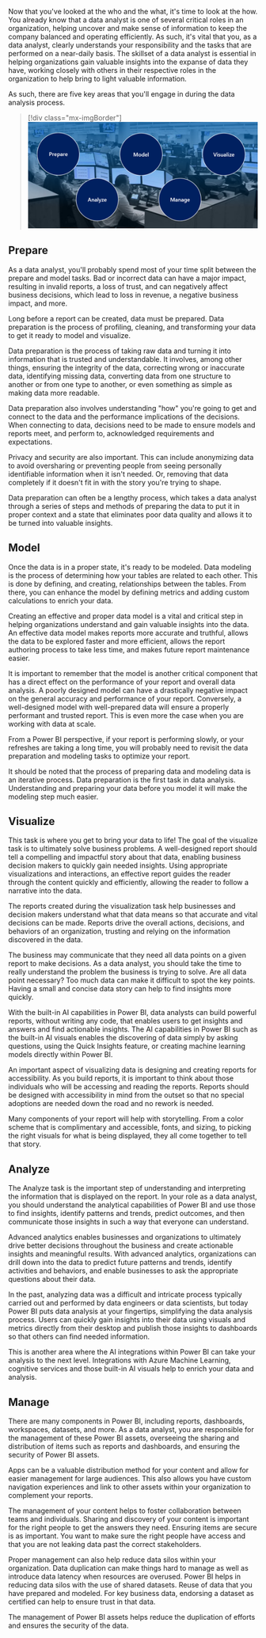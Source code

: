 Now that you've looked at the who and the what, it's time to look at the how. You already know that a data analyst is one of several critical roles in an organization, helping uncover and make sense of information to keep the company balanced and operating efficiently. As such, it's vital that you, as a data analyst, clearly understands your responsibility and the tasks that are performed on a near-daily basis. The skillset of a data analyst is essential in helping organizations gain valuable insights into the expanse of data they have, working closely with others in their respective roles in the organization to help bring to light valuable information.

As such, there are five key areas that you'll engage in during the data analysis process.

> [!div class="mx-imgBorder"]
> [![tasks of a data analyst](../media/tasks-data-analyst-ss.png)](../media/tasks-data-analyst-ss.png#lightbox)

## Prepare

As a data analyst, you'll probably spend most of your time split between the prepare and model tasks. Bad or incorrect data can have a major impact, resulting in invalid reports, a loss of trust, and can negatively affect business decisions, which lead to loss in revenue, a negative business impact, and more.

Long before a report can be created, data must be prepared. Data preparation is the process of profiling, cleaning, and transforming your data to get it ready to model and visualize.

Data preparation is the process of taking raw data and turning it into information that is trusted and understandable. It involves, among other things, ensuring the integrity of the data, correcting wrong or inaccurate data, identifying missing data, converting data from one structure to another or from one type to another, or even something as simple as making data more readable.

Data preparation also involves understanding "how" you're going to get and connect to the data and the performance implications of the decisions. When connecting to data, decisions need to be made to ensure models and reports meet, and perform to, acknowledged requirements and expectations.

Privacy and security are also important. This can include anonymizing data to avoid oversharing or preventing people from seeing personally identifiable information when it isn't needed. Or, removing that data completely if it doesn't fit in with the story you're trying to shape.

Data preparation can often be a lengthy process, which takes a data analyst through a series of steps and methods of preparing the data to put it in proper context and a state that eliminates poor data quality and allows it to be turned into valuable insights.

## Model

Once the data is in a proper state, it's ready to be modeled. Data modeling is the process of determining how your tables are related to each other. This is done by defining, and creating, relationships between the tables. From there, you can enhance the model by defining metrics and adding custom calculations to enrich your data.

Creating an effective and proper data model is a vital and critical step in helping organizations understand and gain valuable insights into the data. An effective data model makes reports more accurate and truthful, allows the data to be explored faster and more efficient, allows the report authoring process to take less time, and makes future report maintenance easier.

It is important to remember that the model is another critical component that has a direct effect on the performance of your report and overall data analysis. A poorly designed model can have a drastically negative impact on the general accuracy and performance of your report. Conversely, a well-designed model with well-prepared data will ensure a properly performant and trusted report. This is even more the case when you are working with data at scale.

From a Power BI perspective, if your report is performing slowly, or your refreshes are taking a long time, you will probably need to revisit the data preparation and modeling tasks to optimize your report.

It should be noted that the process of preparing data and modeling data is an iterative process. Data preparation is the first task in data analysis. Understanding and preparing your data before you model it will make the modeling step much easier.

## Visualize

This task is where you get to bring your data to life! The goal of the visualize task is to ultimately solve business problems. A well-designed report should tell a compelling and impactful story about that data, enabling business decision makers to quickly gain needed insights. Using appropriate visualizations and interactions, an effective report guides the reader through the content quickly and efficiently, allowing the reader to follow a narrative into the data.

The reports created during the visualization task help businesses and decision makers understand what that data means so that accurate and vital decisions can be made. Reports drive the overall actions, decisions, and behaviors of an organization, trusting and relying on the information discovered in the data.

The business may communicate that they need all data points on a given report to make decisions. As a data analyst, you should take the time to really understand the problem the business is trying to solve. Are all data point necessary? Too much data can make it difficult to spot the key points. Having a small and concise data story can help to find insights more quickly.

With the built-in AI capabilities in Power BI, data analysts can build powerful reports, without writing any code, that enables users to get insights and answers and find actionable insights. The AI capabilities in Power BI such as the built-in AI visuals enables the discovering of data simply by asking questions, using the Quick Insights feature, or creating machine learning models directly within Power BI.

An important aspect of visualizing data is designing and creating reports for accessibility. As you build reports, it is important to think about those individuals who will be accessing and reading the reports. Reports should be designed with accessibility in mind from the outset so that no special adoptions are needed down the road and no rework is needed.

Many components of your report will help with storytelling. From a color scheme that is complimentary and accessible, fonts, and sizing, to picking the right visuals for what is being displayed, they all come together to tell that story.

## Analyze

The Analyze task is the important step of understanding and interpreting the information that is displayed on the report. In your role as a data analyst, you should understand the analytical capabilities of Power BI and use those to find insights, identify patterns and trends, predict outcomes, and then communicate those insights in such a way that everyone can understand.

Advanced analytics enables businesses and organizations to ultimately drive better decisions throughout the business and create actionable insights and meaningful results. With advanced analytics, organizations can drill down into the data to predict future patterns and trends, identify activities and behaviors, and enable businesses to ask the appropriate questions about their data.

In the past, analyzing data was a difficult and intricate process typically carried out and performed by data engineers or data scientists, but today Power BI puts data analysis at your fingertips, simplifying the data analysis process. Users can quickly gain insights into their data using visuals and metrics directly from their desktop and publish those insights to dashboards so that others can find needed information.

This is another area where the AI integrations within Power BI can take your analysis to the next level. Integrations with Azure Machine Learning, cognitive services and those built-in AI visuals help to enrich your data and analysis.

## Manage

There are many components in Power BI, including reports, dashboards, workspaces, datasets, and more. As a data analyst, you are responsible for the management of these Power BI assets, overseeing the sharing and distribution of items such as reports and dashboards, and ensuring the security of Power BI assets.

Apps can be a valuable distribution method for your content and allow for easier management for large audiences. This also allows you have custom navigation experiences and link to other assets within your organization to complement your reports.

The management of your content helps to foster collaboration between teams and individuals. Sharing and discovery of your content is important for the right people to get the answers they need. Ensuring items are secure is as important. You want to make sure the right people have access and that you are not leaking data past the correct stakeholders.

Proper management can also help reduce data silos within your organization. Data duplication can make things hard to manage as well as introduce data latency when resources are overused. Power BI helps in reducing data silos with the use of shared datasets. Reuse of data that you have prepared and modeled. For key business data, endorsing a dataset as certified can help to ensure trust in that data.

The management of Power BI assets helps reduce the duplication of efforts and ensures the security of the data.
